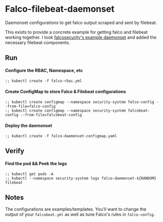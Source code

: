 # Falco-filebeat-daemonset

Daemonset configurations to get falco output scraped and sent by filebeat.

This exists to provide a concrete example for getting falco and filebeat working together. I took [falcosecurity's example daemonset](https://github.com/falcosecurity/falco/tree/dev/integrations/k8s-using-daemonset) and added the necessary filebeat components.

## Run
#### Configure the RBAC, Namespace, etc
```
:; kubectl create -f falco-rbac.yml
```

#### Create ConfigMap to store Falco & Filebeat configurations
```
:; kubectl create configmap --namespace security-system falco-config --from-file=falco-config
:; kubectl create configmap --namespace security-system falcobeat-config --from-file=falcobeat-config
```

#### Deploy the daemonset
```
:; kubectl create -f falco-daemonset-configmap.yaml
```


## Verify
#### Find the pod && Peek the logs
```
:; kubectl get pods -A
:; kubectl --namespace security-system logs falco-daemonset-${RANDOM} filebeat
```

## Notes

The configurations are examples/templates. You'll want to change the output of your `falcobeat.yml` as well as tune Falco's rules in `falco-config`.
